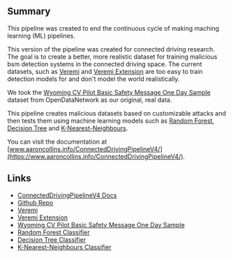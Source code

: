 ## Summary

This pipeline was created to end the continuous cycle of making maching learning (ML) pipelines.

This version of the pipeline was created for connected driving research. The goal is to create a better, more realistic dataset for training malicious bsm detection systems in the connected driving space. The current datasets, such as [Veremi](https://veremi-dataset.github.io/) and [Veremi Extension](https://github.com/josephkamel/VeReMi-Dataset) are too easy to train detection models for and don't model the world realistically.

We took the [Wyoming CV Pilot Basic Safety Message One Day Sample](https://www.opendatanetwork.com/dataset/data.transportation.gov/9k4m-a3jc) dataset from OpenDataNetwork as our original, real data.

This pipeline creates malicious datasets based on customizable attacks and then tests them using machine learning models such as [Random Forest](https://scikit-learn.org/stable/modules/generated/sklearn.ensemble.RandomForestClassifier.html), [Decision Tree](https://scikit-learn.org/stable/modules/generated/sklearn.tree.DecisionTreeClassifier.html) and [K-Nearest-Neighbours](https://scikit-learn.org/stable/modules/generated/sklearn.neighbors.KNeighborsClassifier.html).

You can visit the documentation at [www.aaroncollins.info/ConnectedDrivingPipelineV4/](https://www.aaroncollins.info/ConnectedDrivingPipelineV4/).

## Links
- [ConnectedDrivingPipelineV4 Docs](https://www.aaroncollins.info/ConnectedDrivingPipelineV4/)
- [Github Repo](https://github.com/aaron777collins/ConnectedDrivingPipelineV4)
- [Veremi](https://veremi-dataset.github.io/)
- [Veremi Extension](https://github.com/josephkamel/VeReMi-Dataset)
- [Wyoming CV Pilot Basic Safety Message One Day Sample](https://www.opendatanetwork.com/dataset/data.transportation.gov/9k4m-a3jc)
- [Random Forest Classifier](https://scikit-learn.org/stable/modules/generated/sklearn.ensemble.RandomForestClassifier.html)
- [Decision Tree Classifier](https://scikit-learn.org/stable/modules/generated/sklearn.tree.DecisionTreeClassifier.html)
- [K-Nearest-Neighbours Classifier](https://scikit-learn.org/stable/modules/generated/sklearn.neighbors.KNeighborsClassifier.html)
